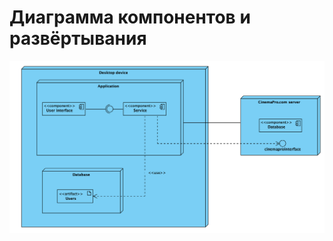 # Диаграмма компонентов и развёртывания  

![Диаграмма компонентов и развёртывания](https://github.com/Sifuentes00/buy-ticket-application/blob/main/docs/Diagrams/Images/DeploymentDiagram_.png) 
